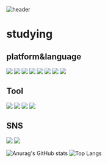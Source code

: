 ![header](https://capsule-render.vercel.app/api?type=waving&color=5dded5&height=300&section=header&text=kimNa_0&fontSize=90)
<h1>studying</h1>
<h2>platform&language</h2>
<p>
  <img src="https://img.shields.io/badge/HTML5-E34F26?style=flat&logo=html5&logoColor=white"/>
  <img src="https://img.shields.io/badge/CSS3-1572B6?style=flat&logo=css3&logoColor=white"/>
  <img src="https://img.shields.io/badge/JS-F7DF1E?style=flat&logo=JavaScript&logoColor=white"/>
  <img src="https://img.shields.io/badge/C-A8B9CC?style=flat&logo=c&logoColor=white"/>
  <img src="https://img.shields.io/badge/C++-00599C?style=flat&logo=C&logoColor=white"/>
  <img src="https://img.shields.io/badge/Oracle-F80000?style=flat&logo=Oracle&logoColor=white"/>
  <img src="https://img.shields.io/badge/Python-3776AB?style=flat&logo=Python&logoColor=white"/>
  <img src="https://img.shields.io/badge/php-777BB4?style=flat&logo=php&logoColor=white"/>
</p>

<h2>Tool</h2>
<p>
  <img src="https://img.shields.io/badge/Adobe Illustrator-FF9A00?style=flat&logo=Adobe Illustrator&logoColor=white"/>
  <img src="https://img.shields.io/badge/Adobe Photoshop-31A8FF?style=flat&logo=Adobe Photoshop&logoColor=white"/>
  <img src="https://img.shields.io/badge/autodesk-0696D7?style=flat&logo=autodesk&logoColor=white"/>
  <img src="https://img.shields.io/badge/Visual Studio Code-007ACC?style=flat&logo=Visual Studio Code&logoColor=white"/>
</p>

<h2>SNS</h2>
<p>
  <a href="http://www.instagram.com/na_young_9012/"><img src="https://img.shields.io/badge/Instagram-E4405F?style=flat&logo=Instagram&logoColor=white"/></a>
  <img src="https://img.shields.io/badge/never blog-03C75A?style=flat&logo=never&logoColor=white"/>
</p>

![Anurag's GitHub stats](https://github-readme-stats.vercel.app/api?username=kimna0920&show_icons=true&theme=cobalt)
![Top Langs](https://github-readme-stats.vercel.app/api/top-langs/?username=kimna0920&layout=compact&theme=cobalt)
